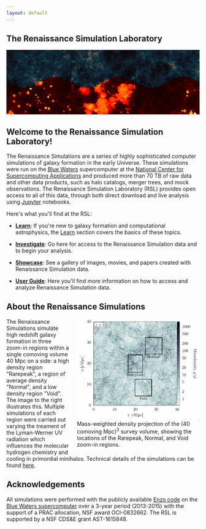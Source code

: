 ```yaml
---
layout: default
---
```


## The Renaissance Simulation Laboratory

![Renaissance Simulations](images/renaissance_sims.png)

## Welcome to the Renaissance Simulation Laboratory!

The Renaissance Simulations are a series of highly sophisticated computer
simulations of galaxy formation in the early Universe. These simulations
were run on the [Blue Waters](https://bluewaters.ncsa.illinois.edu/)
supercomputer at the [National Center for Supercomputing
Applications](http://www.ncsa.illinois.edu/) and produced more than 70 TB
of raw data and other data products, such as halo catalogs, merger trees,
and mock observations. The Renaissance Simulation Laboratory (RSL) provides
open access to all of this data, through both direct download and live
analysis using [Jupyter](http://jupyter.org/) notebooks.

Here's what you'll find at the RSL:

 - [**Learn**](learn.html): If you're new to galaxy formation and
   computational astrophysics, the [Learn](learn.html) section
   covers the basics of these topics.

 - [**Investigate**](investigate.html): Go here for access to the Renaissance
   Simulation data and to begin your analysis.

 - [**Showcase**](showcase.html): See a gallery of images, movies, and papers
   created with Renaissance Simulation data.

 - [**User Guide**](user_guide.html): Here you'll find more information
   on how to access and analyze Renaissance Simulation data.

## About the Renaissance Simulations
<figure style="display: table; float: right; margin: 0 0 20px 20px;">
<a href="somewhere">
<img src="images/ApJ_projection_all.PNG" width="320" style="float: right;"/></a>
<figcaption style="display: table-caption; caption-side: bottom;">
Mass-weighted density projection of the (40 comoving Mpc)<sup>3</sup> survey volume, showing the locations of the
Rarepeak, Normal, and Void zoom-in regions. 
</figcaption>
</figure>

The Renaissance Simulations simulate high redshift galaxy formation in three zoom-in regions 
within a single comoving volume 40 Mpc on a side: a high density region "Rarepeak", 
a region of average density "Normal", and a low density region "Void". The image to the right illustrates this. 
Multiple simulations of each region were carried out varying the treament of the Lyman-Werner 
UV radiation which influences the molecular hydrogen chemistry and cooling in primordial minihalos. 
Technical details of the simulations can be found [here](sim_details.html).

## Acknowledgements
All simulations were performed with the publicly available [Enzo code](http://enzo-project.org) on
the [Blue Waters supercomputer](https://bluewaters.ncsa.illinois.edu/blue-waters-overview) over a 3-year period (2013-2015) with the support of a PRAC allocation, NSF award OCI-0832662. The RSL is supported by a NSF CDS&E grant AST-1615848. 



